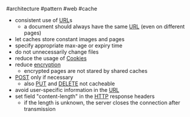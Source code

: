 #architecture #pattern #web #cache

- consistent use of [URL](/techstack/network/URL.md)s
	- a document should always have the same [URL](/techstack/network/URL.md) (even on different pages)
- let caches store constant images and pages
- specify appropriate max-age or expiry time
- do not unnecessarily change files
- reduce the usage of [Cookies](/techstack/network/Cookies.md)
- reduce [encryption](/techstack/security/encryption.md)
	- encrypted pages are not stared by shared caches
- [POST](/POST) only if necessary
	- also [PUT](/PUT) and [DELETE](/DELETE) not cacheable
- avoid user-specific information in the [URL](/techstack/network/URL.md)
- set field "content-length" in the [HTTP](/techstack/network/HTTP.md) response headers
	- if the length is unknown, the server closes the connection after transmission
